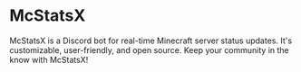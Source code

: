 # McStatsX
McStatsX is a Discord bot for real-time Minecraft server status updates. It's customizable, user-friendly, and open source. Keep your community in the know with McStatsX!
